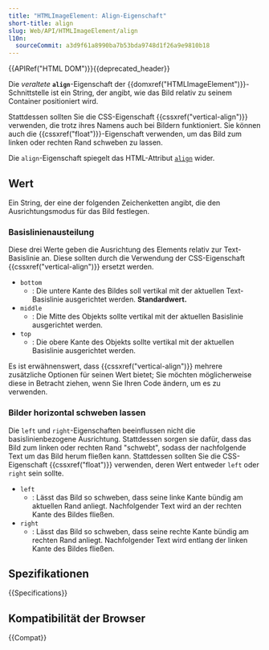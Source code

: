 ```yaml
---
title: "HTMLImageElement: Align-Eigenschaft"
short-title: align
slug: Web/API/HTMLImageElement/align
l10n:
  sourceCommit: a3d9f61a8990ba7b53bda9748d1f26a9e9810b18
---
```


{{APIRef("HTML DOM")}}{{deprecated_header}}

Die _veraltete_ **`align`**-Eigenschaft der {{domxref("HTMLImageElement")}}-Schnittstelle ist ein String, der angibt, wie das Bild relativ zu seinem Container positioniert wird.

Stattdessen sollten Sie die CSS-Eigenschaft {{cssxref("vertical-align")}} verwenden, die trotz ihres Namens auch bei Bildern funktioniert. Sie können auch die {{cssxref("float")}}-Eigenschaft verwenden, um das Bild zum linken oder rechten Rand schweben zu lassen.

Die `align`-Eigenschaft spiegelt das HTML-Attribut [`align`](/de/docs/Web/HTML/Element/img#align) wider.

## Wert

Ein String, der eine der folgenden Zeichenketten angibt, die den Ausrichtungsmodus für das Bild festlegen.

### Basislinienausteilung

Diese drei Werte geben die Ausrichtung des Elements relativ zur Text-Basislinie an. Diese sollten durch die Verwendung der CSS-Eigenschaft {{cssxref("vertical-align")}} ersetzt werden.

- `bottom`
  - : Die untere Kante des Bildes soll vertikal mit der aktuellen Text-Basislinie ausgerichtet werden. **Standardwert.**
- `middle`
  - : Die Mitte des Objekts sollte vertikal mit der aktuellen Basislinie ausgerichtet werden.
- `top`
  - : Die obere Kante des Objekts sollte vertikal mit der aktuellen Basislinie ausgerichtet werden.

Es ist erwähnenswert, dass {{cssxref("vertical-align")}} mehrere zusätzliche Optionen für seinen Wert bietet; Sie möchten möglicherweise diese in Betracht ziehen, wenn Sie Ihren Code ändern, um es zu verwenden.

### Bilder horizontal schweben lassen

Die `left` und `right`-Eigenschaften beeinflussen nicht die basislinienbezogene Ausrichtung. Stattdessen sorgen sie dafür, dass das Bild zum linken oder rechten Rand "schwebt", sodass der nachfolgende Text um das Bild herum fließen kann. Stattdessen sollten Sie die CSS-Eigenschaft {{cssxref("float")}} verwenden, deren Wert entweder `left` oder `right` sein sollte.

- `left`
  - : Lässt das Bild so schweben, dass seine linke Kante bündig am aktuellen Rand anliegt. Nachfolgender Text wird an der rechten Kante des Bildes fließen.
- `right`
  - : Lässt das Bild so schweben, dass seine rechte Kante bündig am rechten Rand anliegt. Nachfolgender Text wird entlang der linken Kante des Bildes fließen.

## Spezifikationen

{{Specifications}}

## Kompatibilität der Browser

{{Compat}}
